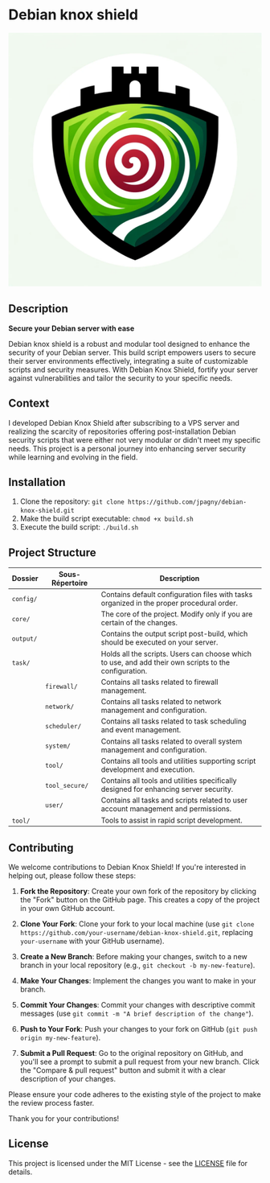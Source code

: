 # Debian knox shield

![Debian Knox Shield Logo](debian-knox-shield-logo.png)


## Description

**Secure your Debian server with ease**

Debian knox shield is a robust and modular tool designed to enhance the security of your Debian server. This build script empowers users to secure their server environments effectively, integrating a suite of customizable scripts and security measures. With Debian Knox Shield, fortify your server against vulnerabilities and tailor the security to your specific needs.

## Context

I developed Debian Knox Shield after subscribing to a VPS server and realizing the scarcity of repositories offering post-installation Debian security scripts that were either not very modular or didn't meet my specific needs. This project is a personal journey into enhancing server security while learning and evolving in the field.

## Installation

1. Clone the repository: `git clone https://github.com/jpagny/debian-knox-shield.git`
2. Make the build script executable: `chmod +x build.sh`
3. Execute the build script: `./build.sh`

## Project Structure

| Dossier   | Sous-Répertoire   | Description |
| --------- | ----------------- | ----------- |
| `config/` |                   | Contains default configuration files with tasks organized in the proper procedural order. |
| `core/`   |                   | The core of the project. Modify only if you are certain of the changes. |
| `output/` |                   | Contains the output script post-build, which should be executed on your server. |
| `task/`   |                   | Holds all the scripts. Users can choose which to use, and add their own scripts to the configuration. |
|           | `firewall/`       | Contains all tasks related to firewall management.  |
|           | `network/`        | Contains all tasks related to network management and configuration. |
|           | `scheduler/`      | Contains all tasks related to task scheduling and event management.|
|           | `system/`         | Contains all tasks related to overall system management and configuration. |
|           | `tool/`           | Contains all tools and utilities supporting script development and execution. |
|           | `tool_secure/`    | Contains all tools and utilities specifically designed for enhancing server security. |
|           | `user/`           | Contains all tasks and scripts related to user account management and permissions. |
| `tool/`   |                   | Tools to assist in rapid script development. |



## Contributing

We welcome contributions to Debian Knox Shield! If you're interested in helping out, please follow these steps:

1. **Fork the Repository**: Create your own fork of the repository by clicking the "Fork" button on the GitHub page. This creates a copy of the project in your own GitHub account.

2. **Clone Your Fork**: Clone your fork to your local machine (use `git clone https://github.com/your-username/debian-knox-shield.git`, replacing `your-username` with your GitHub username).

3. **Create a New Branch**: Before making your changes, switch to a new branch in your local repository (e.g., `git checkout -b my-new-feature`).

4. **Make Your Changes**: Implement the changes you want to make in your branch.

5. **Commit Your Changes**: Commit your changes with descriptive commit messages (use `git commit -m "A brief description of the change"`).

6. **Push to Your Fork**: Push your changes to your fork on GitHub (`git push origin my-new-feature`).

7. **Submit a Pull Request**: Go to the original repository on GitHub, and you'll see a prompt to submit a pull request from your new branch. Click the "Compare & pull request" button and submit it with a clear description of your changes.

Please ensure your code adheres to the existing style of the project to make the review process faster.

Thank you for your contributions!


## License

This project is licensed under the MIT License - see the [LICENSE](LICENSE.txt) file for details.
